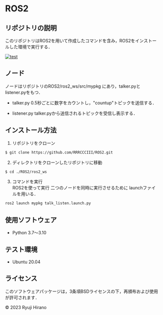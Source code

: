 # ROS2

## リポジトリの説明

このリポジトリはROS2を用いて作成したコマンドを含み，ROS2をインストールした環境で実行する．

[![test](https://github.com/RRRCCCIII/ROS2/actions/workflows/test.yml/badge.svg)](https://github.com/RRRCCCIII/ROS2/actions/workflows/test.yml)

## ノード
ノードはリポジトリのROS2/ros2_ws/src/mypkg にあり，talker.pyとlistener.pyをもつ．

- talker.py
0.5秒ごとに数字をカウントし，"countup"トピックを送信する．

- listener.py
talker.pyから送信されるトピックを受信し表示する．

## インストール方法
1. リポジトリをクローン

```bash  
$ git clone https://github.com/RRRCCCIII/ROS2.git
```

2. ディレクトリをクローンしたリポジトリに移動
```bash
$ cd ./ROS2/ros2_ws
```

3. コマンドを実行  
ROS2を使って実行
二つのノードを同時に実行させるために launchファイルを用いる．
```bash
ros2 launch mypkg talk_listen.launch.py
```

## 使用ソフトウェア
- Python 3.7〜3.10

## テスト環境
- Ubuntu 20.04

## ライセンス
このソフトウェアパッケージは，3条項BSDライセンスの下，再頒布および使用が許可されます．

© 2023 Ryuji Hirano
